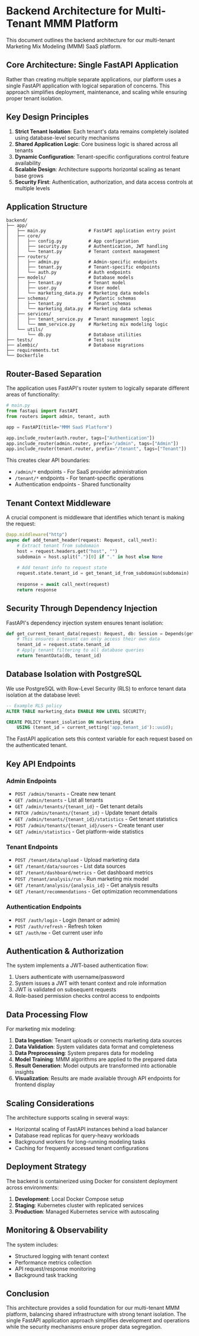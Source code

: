 # Backend Architecture for Multi-Tenant MMM Platform

This document outlines the backend architecture for our multi-tenant Marketing Mix Modeling (MMM) SaaS platform.

## Core Architecture: Single FastAPI Application

Rather than creating multiple separate applications, our platform uses a single FastAPI application with logical separation of concerns. This approach simplifies deployment, maintenance, and scaling while ensuring proper tenant isolation.

## Key Design Principles

1. **Strict Tenant Isolation**: Each tenant's data remains completely isolated using database-level security mechanisms
2. **Shared Application Logic**: Core business logic is shared across all tenants
3. **Dynamic Configuration**: Tenant-specific configurations control feature availability
4. **Scalable Design**: Architecture supports horizontal scaling as tenant base grows
5. **Security First**: Authentication, authorization, and data access controls at multiple levels

## Application Structure

```
backend/
├── app/
│   ├── main.py                # FastAPI application entry point
│   ├── core/
│   │   ├── config.py          # App configuration
│   │   ├── security.py        # Authentication, JWT handling
│   │   └── tenant.py          # Tenant context management
│   ├── routers/
│   │   ├── admin.py           # Admin-specific endpoints
│   │   ├── tenant.py          # Tenant-specific endpoints
│   │   └── auth.py            # Auth endpoints
│   ├── models/                # Database models
│   │   ├── tenant.py          # Tenant model
│   │   ├── user.py            # User model
│   │   └── marketing_data.py  # Marketing data models
│   ├── schemas/               # Pydantic schemas
│   │   ├── tenant.py          # Tenant schemas
│   │   └── marketing_data.py  # Marketing data schemas
│   ├── services/
│   │   ├── tenant_service.py  # Tenant management logic
│   │   └── mmm_service.py     # Marketing mix modeling logic
│   └── utils/
│       └── db.py              # Database utilities
├── tests/                     # Test suite
├── alembic/                   # Database migrations
├── requirements.txt
└── Dockerfile
```

## Router-Based Separation

The application uses FastAPI's router system to logically separate different areas of functionality:

```python
# main.py
from fastapi import FastAPI
from routers import admin, tenant, auth

app = FastAPI(title="MMM SaaS Platform")

app.include_router(auth.router, tags=["Authentication"])
app.include_router(admin.router, prefix="/admin", tags=["Admin"])
app.include_router(tenant.router, prefix="/tenant", tags=["Tenant"])
```

This creates clear API boundaries:
- `/admin/*` endpoints - For SaaS provider administration
- `/tenant/*` endpoints - For tenant-specific operations
- Authentication endpoints - Shared functionality

## Tenant Context Middleware

A crucial component is middleware that identifies which tenant is making the request:

```python
@app.middleware("http")
async def add_tenant_header(request: Request, call_next):
    # Extract tenant from subdomain
    host = request.headers.get("host", "")
    subdomain = host.split(".")[0] if "." in host else None
    
    # Add tenant info to request state
    request.state.tenant_id = get_tenant_id_from_subdomain(subdomain)
    
    response = await call_next(request)
    return response
```

## Security Through Dependency Injection

FastAPI's dependency injection system ensures tenant isolation:

```python
def get_current_tenant_data(request: Request, db: Session = Depends(get_db)):
    # This ensures a tenant can only access their own data
    tenant_id = request.state.tenant_id
    # Apply tenant filtering to all database queries
    return TenantData(db, tenant_id)
```

## Database Isolation with PostgreSQL

We use PostgreSQL with Row-Level Security (RLS) to enforce tenant data isolation at the database level:

```sql
-- Example RLS policy
ALTER TABLE marketing_data ENABLE ROW LEVEL SECURITY;

CREATE POLICY tenant_isolation ON marketing_data
    USING (tenant_id = current_setting('app.tenant_id')::uuid);
```

The FastAPI application sets this context variable for each request based on the authenticated tenant.

## Key API Endpoints

### Admin Endpoints
- `POST /admin/tenants` - Create new tenant
- `GET /admin/tenants` - List all tenants
- `GET /admin/tenants/{tenant_id}` - Get tenant details
- `PATCH /admin/tenants/{tenant_id}` - Update tenant details
- `GET /admin/tenants/{tenant_id}/statistics` - Get tenant statistics
- `POST /admin/tenants/{tenant_id}/users` - Create tenant user
- `GET /admin/statistics` - Get platform-wide statistics

### Tenant Endpoints
- `POST /tenant/data/upload` - Upload marketing data
- `GET /tenant/data/sources` - List data sources
- `GET /tenant/dashboard/metrics` - Get dashboard metrics
- `POST /tenant/analysis/run` - Run marketing mix model
- `GET /tenant/analysis/{analysis_id}` - Get analysis results
- `GET /tenant/recommendations` - Get optimization recommendations

### Authentication Endpoints
- `POST /auth/login` - Login (tenant or admin)
- `POST /auth/refresh` - Refresh token
- `GET /auth/me` - Get current user info

## Authentication & Authorization

The system implements a JWT-based authentication flow:
1. Users authenticate with username/password
2. System issues a JWT with tenant context and role information
3. JWT is validated on subsequent requests
4. Role-based permission checks control access to endpoints

## Data Processing Flow

For marketing mix modeling:

1. **Data Ingestion**: Tenant uploads or connects marketing data sources
2. **Data Validation**: System validates data format and completeness
3. **Data Preprocessing**: System prepares data for modeling
4. **Model Training**: MMM algorithms are applied to the prepared data
5. **Result Generation**: Model outputs are transformed into actionable insights
6. **Visualization**: Results are made available through API endpoints for frontend display

## Scaling Considerations

The architecture supports scaling in several ways:
- Horizontal scaling of FastAPI instances behind a load balancer
- Database read replicas for query-heavy workloads
- Background workers for long-running modeling tasks
- Caching for frequently accessed tenant configurations

## Deployment Strategy

The backend is containerized using Docker for consistent deployment across environments:
1. **Development**: Local Docker Compose setup
2. **Staging**: Kubernetes cluster with replicated services
3. **Production**: Managed Kubernetes service with autoscaling

## Monitoring & Observability

The system includes:
- Structured logging with tenant context
- Performance metrics collection
- API request/response monitoring
- Background task tracking

## Conclusion

This architecture provides a solid foundation for our multi-tenant MMM platform, balancing shared infrastructure with strong tenant isolation. The single FastAPI application approach simplifies development and operations while the security mechanisms ensure proper data segregation.
